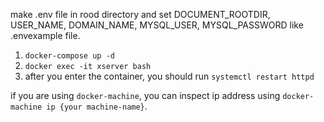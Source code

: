 make .env file in rood directory and set DOCUMENT_ROOTDIR, USER_NAME, DOMAIN_NAME, 
MYSQL_USER, MYSQL_PASSWORD like .envexample file.

1. `docker-compose up -d`
2. `docker exec -it xserver bash`
3. after you enter the container, you should run `systemctl restart httpd`

if you are using `docker-machine`, you can inspect ip address using `docker-machine ip {your machine-name}`.